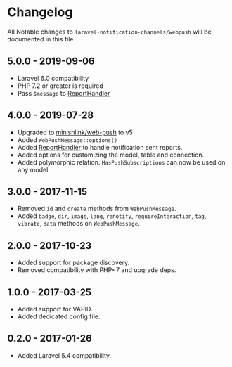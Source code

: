 # Changelog

All Notable changes to `laravel-notification-channels/webpush` will be documented in this file

## 5.0.0 - 2019-09-06

- Laravel 6.0 compatibility
- PHP 7.2 or greater is required
- Pass `$message` to [ReportHandler](/src/ReportHandler.php)

## 4.0.0 - 2019-07-28

- Upgraded to [minishlink/web-push](https://github.com/web-push-libs/web-push-php/releases) to v5
- Added `WebPushMessage::options()`
- Added [ReportHandler](/src/ReportHandler.php) to handle notification sent reports.
- Added options for customizing the model, table and connection.
- Added polymorphic relation. `HasPushSubscriptions` can now be used on any model.

## 3.0.0 - 2017-11-15

- Removed `id` and `create` methods from `WebPushMessage`.
- Added `badge`, `dir`, `image`, `lang`, `renotify`, `requireInteraction`, `tag`, `vibrate`, `data` methods on `WebPushMessage`.

## 2.0.0 - 2017-10-23

- Added support for package discovery.
- Removed compatibility with PHP<7 and upgrade deps.

## 1.0.0 - 2017-03-25

- Added support for VAPID.
- Added dedicated config file.

## 0.2.0 - 2017-01-26

- Added Laravel 5.4 compatibility.
